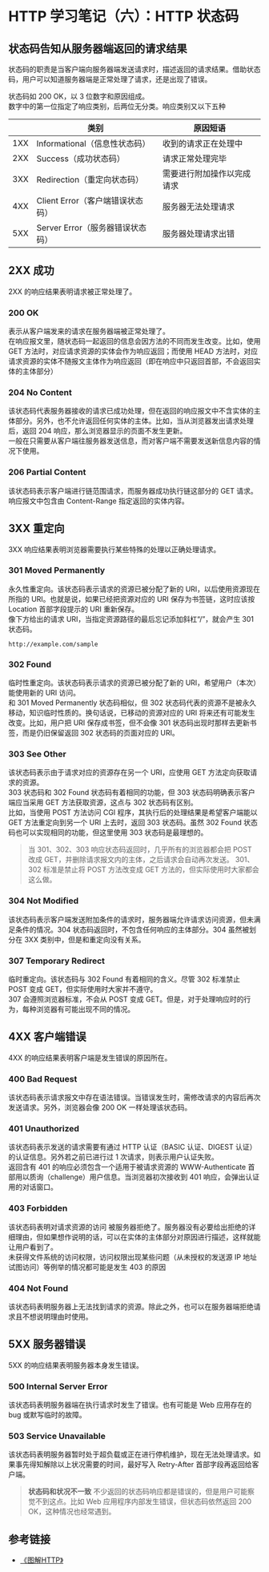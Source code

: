# HTTP 学习笔记（六）：HTTP 状态码

<a name="Q6aQ0"></a>
## 状态码告知从服务器端返回的请求结果

状态码的职责是当客户端向服务器端发送请求时，描述返回的请求结果。借助状态码，用户可以知道服务器端是正常处理了请求，还是出现了错误。

状态码如 200 OK，以 3 位数字和原因组成。<br />数字中的第一位指定了响应类别，后两位无分类。响应类别又以下五种

|  | 类别 | 原因短语 |
| --- | --- | --- |
| 1XX | Informational（信息性状态码） | 收到的请求正在处理中 |
| 2XX | Success（成功状态码） | 请求正常处理完毕 |
| 3XX | Redirection（重定向状态码） | 需要进行附加操作以完成请求 |
| 4XX | Client Error（客户端错误状态码） | 服务器无法处理请求 |
| 5XX | Server Error（服务器错误状态码） | 服务器处理请求出错 |

<a name="YemQe"></a>
## 2XX 成功

2XX 的响应结果表明请求被正常处理了。

<a name="lAn24"></a>
### 200 OK

表示从客户端发来的请求在服务器端被正常处理了。<br />在响应报文里，随状态码一起返回的信息会因方法的不同而发生改变。比如，使用 GET 方法时，对应请求资源的实体会作为响应返回；而使用 HEAD 方法时，对应请求资源的实体不随报文主体作为响应返回（即在响应中只返回首部，不会返回实体的主体部分）

<a name="Jc9WN"></a>
### 204 No Content

该状态码代表服务器接收的请求已成功处理，但在返回的响应报文中不含实体的主体部分。另外，也不允许返回任何实体的主体。比如，当从浏览器发出请求处理后，返回 204 响应，那么浏览器显示的页面不发生更新。<br />一般在只需要从客户端往服务器发送信息，而对客户端不需要发送新信息内容的情况下使用。

<a name="eH5w3"></a>
### 206 Partial Content

该状态码表示客户端进行链范围请求，而服务器成功执行链这部分的 GET 请求。响应报文中包含由 Content-Range 指定返回的实体内容。

<a name="db6D3"></a>
## 3XX 重定向

3XX 响应结果表明浏览器需要执行某些特殊的处理以正确处理请求。

<a name="dZTGp"></a>
### 301 Moved Permanently

永久性重定向。该状态码表示请求的资源已被分配了新的 URI，以后使用资源现在所指的 URI。也就是说，如果已经把资源对应的 URI 保存为书签链，这时应该按 Location 首部字段提示的 URI 重新保存。<br />像下方给出的请求 URI，当指定资源路径的最后忘记添加斜杠“/”，就会产生 301 状态码。

```http
http://example.com/sample
```

<a name="lBCdh"></a>
### 302 Found

临时性重定向。该状态码表示请求的资源已被分配了新的 URI，希望用户（本次）能使用新的 URI 访问。<br />和 301 Moved Permanently 状态码相似，但 302 状态码代表的资源不是被永久移动，知识临时性质的。换句话说，已移动的资源对应的 URI 将来还有可能发生改变。比如，用户把 URI 保存成书签，但不会像 301 状态码出现时那样去更新书签，而是仍旧保留返回 302 状态码的页面对应的 URI。

<a name="bFlmK"></a>
### 303 See Other

该状态码表示由于请求对应的资源存在另一个 URI，应使用 GET 方法定向获取请求的资源。<br />303 状态码和 302 Found 状态码有着相同的功能，但 303 状态码明确表示客户端应当采用 GET 方法获取资源，这点与 302 状态码有区别。<br />比如，当使用 POST 方法访问 CGI 程序，其执行后的处理结果是希望客户端能以 GET 方法重定向到另一个 URI 上去时，返回 303 状态码。虽然 302 Found 状态码也可以实现相同的功能，但这里使用 303 状态码是最理想的。

> 当 301、302、303 响应状态码返回时，几乎所有的浏览器都会把 POST 改成 GET，并删除请求报文内的主体，之后请求会自动再次发送。
> 301、302 标准是禁止将 POST 方法改变成 GET 方法的，但实际使用时大家都会这么做。


<a name="jbQIc"></a>
### 304 Not Modified

该状态码表示客户端发送附加条件的请求时，服务器端允许请求访问资源，但未满足条件的情况。304 状态码返回时，不包含任何响应的主体部分。304 虽然被划分在 3XX 类别中，但是和重定向没有关系。

<a name="qf56R"></a>
### 307 Temporary Redirect

临时重定向。该状态码与 302 Found 有着相同的含义。尽管 302 标准禁止 POST 变成 GET，但实际使用时大家并不遵守。<br />307 会遵照浏览器标准，不会从 POST 变成 GET。但是，对于处理响应时的行为，每种浏览器有可能出现不同的情况。

<a name="jZU84"></a>
## 4XX 客户端错误

4XX 的响应结果表明客户端是发生错误的原因所在。

<a name="pr4iB"></a>
### 400 Bad Request

该状态码表示请求报文中存在语法错误。当错误发生时，需修改请求的内容后再次发送请求。另外，浏览器会像 200 OK 一样处理该状态码。

<a name="CulHT"></a>
### 401 Unauthorized

该状态码表示发送的请求需要有通过 HTTP 认证（BASIC 认证、DIGEST 认证）的认证信息。另外若之前已进行过 1 次请求，则表示用户认证失败。<br />返回含有 401 的响应必须包含一个适用于被请求资源的 WWW-Authenticate 首部用以质询（challenge）用户信息。当浏览器初次接收到 401 响应，会弹出认证用的对话窗口。

<a name="WskFC"></a>
### 403 Forbidden

该状态码表明对请求资源的访问 被服务器拒绝了。服务器没有必要给出拒绝的详细理由，但如果想作说明的话，可以在实体的主体部分对原因进行描述，这样就能让用户看到了。<br />未获得文件系统的访问权限，访问权限出现某些问题（从未授权的发送源 IP 地址试图访问）等例举的情况都可能是发生 403 的原因

<a name="pLnlG"></a>
### 404 Not Found

该状态码表明服务器上无法找到请求的资源。除此之外，也可以在服务器端拒绝请求且不想说明理由时使用。

<a name="wLmF8"></a>
## 5XX 服务器错误

5XX 的响应结果表明服务器本身发生错误。

<a name="XEEYD"></a>
### 500 Internal Server Error

该状态码表明服务器端在执行请求时发生了错误。也有可能是 Web 应用存在的 bug 或默写临时的故障。

<a name="rOEQq"></a>
### 503 Service Unavailable

该状态码表明服务器暂时处于超负载或正在进行停机维护，现在无法处理请求。如果事先得知解除以上状况需要的时间，最好写入 Retry-After 首部字段再返回给客户端。

> **状态码和状况不一致**
> 不少返回的状态码响应都是错误的，但是用户可能察觉不到这点。比如 Web 应用程序内部发生错误，但状态码依然返回 200 OK，这种情况也经常遇到。


<a name="5fojo"></a>
## 参考链接

- [《图解HTTP》](https://book.douban.com/subject/25863515/reviews)
